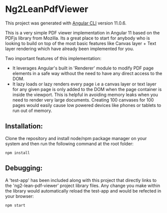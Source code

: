 # Ng2LeanPdfViewer

This project was generated with [Angular CLI](https://github.com/angular/angular-cli) version 11.0.6.

This is a very simple PDF viewer implementation in Angular 11 based on the PDFjs library from Mozilla. Its a great place to start for anybody who is looking to build on top of the most basic features like Canvas layer + Text layer rendering which have already been implemented for you.

Two important features of this implementation:
- It leverages Angular's built in 'Renderer' module to modify PDF page elements in a safe way without the need to have any direct access to the DOM.
- It lazy loads or lazy renders every page i.e a canvas layer or text layer for any given page is only added to the DOM when the page container is inside the viewport. This is helpful in avoiding memory leaks when you need to render very large documents. Creating 100 canvases for 100 pages would easily cause low powered devices like phones or tablets to run out of memory.

## Installation:
Clone the repository and install node/npm package manager on your system and then run the following command at the root folder:
```
npm install
```

## Debugging:
A 'test-app' has been included along with this project that directly links to the 'ng2-lean-pdf-viewer' project library files.
Any change you make within the library would automatically reload the test-app and would be refected in your browser:
```
npm start
```